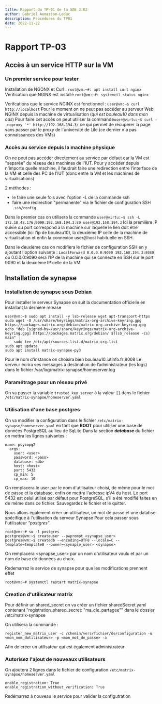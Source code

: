 ```yaml
---
title: Rapport du TP-01 de la SAE 3.02
author: Gabriel Aumasson-Leduc
description: Procédures du TP01
date: 2022-11-22
---
```


# Rapport TP-03

## Accès à un service HTTP sur la VM

### Un premier service pour tester
Installation de NGONX et Curl : ```root@vm:~#: apt install curl nginx```
Verification que NGINX est installé ```root@vm:~#: systemctl status nginx```

Verifcations que le service NGINX est fonctionnel : ```user@vm:~$ curl http://localhost```
Pour le moment on ne peut pas accéder au serveur Web NGINX depuis la machine de virtualisation (*qui est bouleau10 dans mon cas*)
Pour faire cet accès on peut utiliser la commande```user@virtu:~$ curl --noproxy '*' http://192.168.194.3/``` ce qui permet de récuperer la page sans passer par le proxy de l'université de Lile (ce dernier n'a pas connaissances des VMs)

### Accès au service depuis la machine physique
On ne peut pas accéder directement au service par défaut car la VM est "separée" du réseau des machines de l'IUT. Pour y accéder depuis n'importe quelle machine, il faudrait faire une redirection entre l'interface de la VM et celle des PC de l'IUT (donc entre la VM et les machines de virtualisations)

2 méthodes : 
- le faire une seule fois avec l'option -L de la commande ssh
- faire une redirection "permanente" via le fichier de configuration SSH ```.ssh/config```

Dans le premier cas on utilisera la commande ```user@virtu:~$ ssh -L 172.18.48.176:9090:192.168.194.3:80 user@192.168.194.3```
Ici la premiière IP suivie du port correspond à la machine sur laquelle le lien doit être accessible (ici l'ip de bouleau10), la deuxième IP celle de la machine de virtualisation et enfin la connexion user@host habituelle en SSH.

Dans le deuxième cas on modifiera le fichier de configuration SSH en y ajoutant l'option suivante : ```LocalForward 0.0.0.0:9090 192.168.194.3:8080``` ou 0.0.0.0:9090 sera l'IP de la machine qui se connecte en SSH sur le port 9090 et la deuxième IP celle de la VM
## Installation de synapse

### Installation de synapse sous Debian
Pour installer le serveur Synapse on suit la documentation officielle en installant la dernière release
```
user@vm:~$ sudo apt install -y lsb-release wget apt-transport-https
sudo wget -O /usr/share/keyrings/matrix-org-archive-keyring.gpg https://packages.matrix.org/debian/matrix-org-archive-keyring.gpg
echo "deb [signed-by=/usr/share/keyrings/matrix-org-archive-keyring.gpg] https://packages.matrix.org/debian/ $(lsb_release -cs) main" |
    sudo tee /etc/apt/sources.list.d/matrix-org.list
sudo apt update
sudo apt install matrix-synapse-py3 
``` 

Pour le nom d'instance on choisira bien bouleau10.iutinfo.fr:8008
Le serveur écrira ses messages à destination de l’administrateur (les logs) dans le fichier /var/log/matrix-synapse/homeserver.log

### Paramétrage pour un réseau privé
On va passer la variable ```trusted_key_server``` à la valeur ```[]``` dans le fichier ```/etc/matrix-synapse/homeserver.yaml```

### Utilisation d'une base postgres
On va modifier la configuration dans le fichier ```/etc/matrix-synapse/homeserver.yaml``` en tant que **ROOT** pour utiliser une base de données PostgreSQL au lieu de SqLite
Dans la section ***database*** du fichier on mettra les lignes suivantes : 
```
name: psycopg2
  args:
    user: <user>
    password: <pass>
    database: <db>
    host: <host>
    port: 5432
    cp_min: 5
    cp_max: 10
``` 
On remplacera le user par le nom d'utilisateur choisi, de même pour le mot de passe et la database, enfin on mettra l'adresse ipV4 du host. Le port 5432 est celui utilisé par défaut pour PostgreSQL, s'il a été modifié faites en de même dans ce fichier. Sauvegardez le fichier et le quitter. 

Nous allons également créer un utilisateur, un mot de passe et une databse spécifique à l'utilisation du serveur Synapse
Pour cela passer sous l'utilisateur *"postgres"*. 
```
root@vm:~# su -l postgres
postgres@vm:~$ createuser --pwprompt <synapse_user>
postgres@vm:~$ createdb --encoding=UTF8 --locale=C --template=template0 --owner=<synapse_user> <synapse>
``` 
On remplacera <synapse_user> par un nom d'utilisateur voulu
et <synapse> par un nom de base de données au choix.

Redemarrez le service de synapse pour que les modifications prennent effet 
```
root@vm:~# systemctl restart matrix-synapse
```

### Creation d'utilisateur matrix

Pour définir un shared_secret on va créer un fichier sharedSecret.yaml contenant "registration_shared_secret: "ma_cle_partagee"" dans le dossier /etc/matrix-synapse

On utilisera la commande : 
```
register_new_matrix_user -c /chemin/vers/fichier/de/configuration -u <mon_nom_dutilisateur> -p <mon_mot_de_passe> -a 
```
Afin de créer un utilisateur qui est également administrateur

### Autorisez l'ajout de nouveaux utilisateurs
On ajoutera 2 lignes dans le fichier de configuration 
```/etc/matrix-synapse/homeserver.yaml```
```
enable_registration: True
enable_registration_without_verification: True
```

Redémarrez à nouveau le service pour valider la configutration
